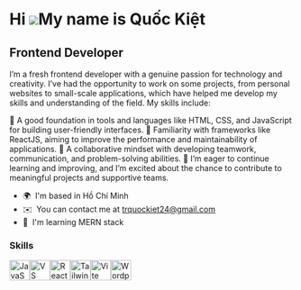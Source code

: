 Hi ![](https://user-images.githubusercontent.com/18350557/176309783-0785949b-9127-417c-8b55-ab5a4333674e.gif)My name is Quốc Kiệt
=================================================================================================================================

Frontend Developer
------------------

I’m a fresh frontend developer with a genuine passion for technology and creativity. I’ve had the opportunity to work on some projects, from personal websites to small-scale applications, which have helped me develop my skills and understanding of the field. My skills include:

📑 A good foundation in tools and languages like HTML, CSS, and JavaScript for building user-friendly interfaces. 
📑 Familiarity with frameworks like ReactJS, aiming to improve the performance and maintainability of applications. 
📑 A collaborative mindset with developing teamwork, communication, and problem-solving abilities. 
📑 I’m eager to continue learning and improving, and I’m excited about the chance to contribute to meaningful projects and supportive teams.

* 🌍  I'm based in Hồ Chí Minh
* ✉️  You can contact me at [trquockiet24@gmail.com](mailto:trquockiet24@gmail.com)
* 🧠  I'm learning MERN stack

### Skills


<p align="left">
<a href="https://developer.mozilla.org/en-US/docs/Web/JavaScript" target="_blank" rel="noreferrer"><img src="https://raw.githubusercontent.com/danielcranney/readme-generator/main/public/icons/skills/javascript-colored.svg" width="36" height="36" alt="JavaScript" /></a><a href="https://code.visualstudio.com/" target="_blank" rel="noreferrer"><img src="https://raw.githubusercontent.com/danielcranney/readme-generator/main/public/icons/skills/visualstudiocode.svg" width="36" height="36" alt="VS Code" /></a><a href="https://reactjs.org/" target="_blank" rel="noreferrer"><img src="https://raw.githubusercontent.com/danielcranney/readme-generator/main/public/icons/skills/react-colored.svg" width="36" height="36" alt="React" /></a><a href="https://tailwindcss.com/" target="_blank" rel="noreferrer"><img src="https://raw.githubusercontent.com/danielcranney/readme-generator/main/public/icons/skills/tailwindcss-colored.svg" width="36" height="36" alt="TailwindCSS" /></a><a href="https://vitejs.dev/" target="_blank" rel="noreferrer"><img src="https://raw.githubusercontent.com/danielcranney/readme-generator/main/public/icons/skills/vite-colored.svg" width="36" height="36" alt="Vite" /></a><a href="https://wordpress.com" target="_blank" rel="noreferrer"><img src="https://raw.githubusercontent.com/danielcranney/readme-generator/main/public/icons/skills/wordpress-colored.svg" width="36" height="36" alt="Wordpress" /></a>
</p>
